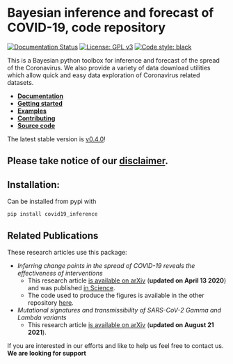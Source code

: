 # Bayesian inference and forecast of COVID-19, code repository

[![Documentation Status](https://readthedocs.org/projects/covid19-inference/badge/?version=latest)](https://covid19-inference.readthedocs.io/en/latest/doc/gettingstarted.html)
[![License: GPL v3](https://img.shields.io/badge/License-GPLv3-blue.svg)](https://www.gnu.org/licenses/gpl-3.0)
[![Code style: black](https://img.shields.io/badge/code%20style-black-000000.svg)](https://github.com/psf/black)

This is a Bayesian python toolbox for inference and forecast of the spread of the Coronavirus. We also provide a variety of data download utilities which allow quick and easy data exploration of Coronavirus related datasets.

- [**Documentation**](https://covid19-inference.readthedocs.io/en/latest/index.html)
- [**Getting started**](https://covid19-inference.readthedocs.io/en/latest/doc/gettingstarted.html)
- [**Examples**](https://covid19-inference.readthedocs.io/en/latest/doc/examples.html)
- [**Contributing**](https://covid19-inference.readthedocs.io/en/latest/doc/contributing.html)
- [**Source code**](https://github.com/Priesemann-Group/covid19_inference)


The latest stable version is [v0.4.0](https://github.com/Priesemann-Group/covid19_inference/tree/v0.4.0)!


## Please take notice of our [disclaimer](DISCLAIMER.md).


## Installation:

Can be installed from pypi with
```
pip install covid19_inference
```

## Related Publications
These research articles use this package:
- *Inferring change points in the spread of COVID-19 reveals the effectiveness of interventions*
    - This research article [is available on arXiv](https://arxiv.org/abs/2004.01105) (**updated on April 13 2020**) and was published [in Science](https://www.science.org/doi/10.1126/science.abb9789).
    - The code used to produce the figures is available in the other repository [here](https://github.com/Priesemann-Group/covid19_inference_forecast).
- *Mutational signatures and transmissibility of SARS-CoV-2 Gamma and Lambda variants*
    - This research article [is available on arXiv](https://arxiv.org/abs/2108.10018) (**updated on August 21 2021**).

If you are interested in our efforts and like to help us feel free to contact us. **We are looking for support**